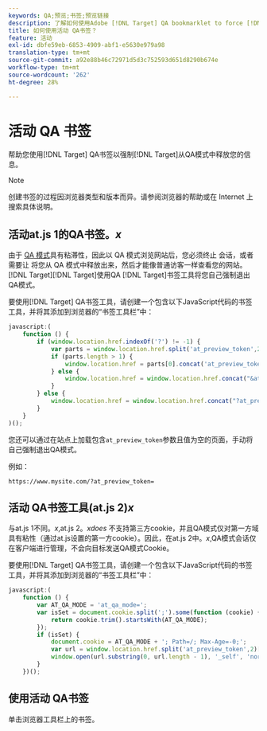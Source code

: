 ```yaml
---
keywords: QA;预览;书签;预览链接
description: 了解如何使用Adobe [!DNL Target] QA bookmarklet to force [!DNL Target] 从QA模式中释放您。
title: 如何使用活动 QA书签？
feature: 活动
exl-id: dbfe59eb-6853-4909-abf1-e5630e979a98
translation-type: tm+mt
source-git-commit: a92e88b46c72971d5d3c752593d651d8290b674e
workflow-type: tm+mt
source-wordcount: '262'
ht-degree: 28%

---
```


# 活动 QA 书签

帮助您使用[!DNL Target] QA书签以强制[!DNL Target]从QA模式中释放您的信息。

>[!NOTE]
>
>创建书签的过程因浏览器类型和版本而异。请参阅浏览器的帮助或在 Internet 上搜索具体说明。

## 活动at.js 1的QA书签。*x*

由于 [QA 模式](/help/c-activities/c-activity-qa/activity-qa.md)具有粘滞性，因此以 QA 模式浏览网站后，您必须终止 会话，或者需要让 将您从 QA 模式中释放出来，然后才能像普通访客一样查看您的网站。[!DNL Target][!DNL Target]使用QA [!DNL Target]书签工具将您自己强制退出QA模式。

要使用[!DNL Target] QA书签工具，请创建一个包含以下JavaScript代码的书签工具，并将其添加到浏览器的“书签工具栏”中：

```javascript
javascript:(
    function () {
        if (window.location.href.indexOf('?') != -1) {
            var parts = window.location.href.split('at_preview_token',2);
            if (parts.length > 1) {
                window.location.href = parts[0].concat('at_preview_token=');
            } else {
                window.location.href = window.location.href.concat("&at_preview_token=")
            }
        } else {
            window.location.href = window.location.href.concat("?at_preview_token=")
        }
    }
)();
```

您还可以通过在站点上加载包含`at_preview_token`参数且值为空的页面，手动将自己强制退出QA模式。

例如：

`https://www.mysite.com/?at_preview_token=`

## 活动 QA书签工具(at.js 2)*x*

与at.js 1不同。*x*,at.js 2。*xdoes* 不支持第三方cookie，并且QA模式仅对第一方域具有粘性（通过at.js设置的第一方cookie）。因此，在at.js 2中。*x*,QA模式会话仅在客户端进行管理，不会向目标发送QA模式Cookie。

要使用[!DNL Target] QA书签工具，请创建一个包含以下JavaScript代码的书签工具，并将其添加到浏览器的“书签工具栏”中：

```javascript
javascript:(
    function () {
        var AT_QA_MODE = 'at_qa_mode=';
        var isSet = document.cookie.split(';').some(function (cookie) {
            return cookie.trim().startsWith(AT_QA_MODE);
        });
        if (isSet) {
            document.cookie = AT_QA_MODE + '; Path=/; Max-Age=-0;';
            var url = window.location.href.split('at_preview_token',2)[0];
            window.open(url.substring(0, url.length - 1), '_self', 'noreferrer');
        }
    })();
```

## 使用活动 QA书签

单击浏览器工具栏上的书签。
